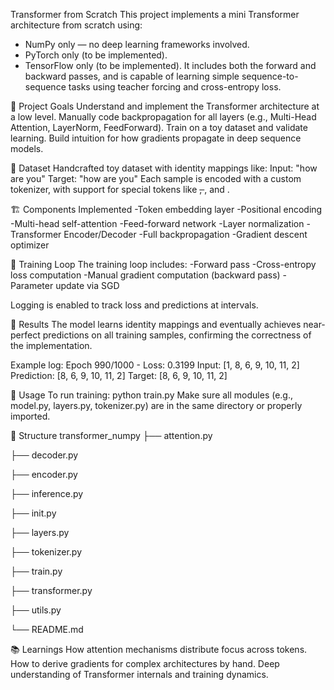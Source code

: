 Transformer from Scratch
This project implements a mini Transformer architecture from scratch using:
- NumPy only — no deep learning frameworks involved.
- PyTorch only (to be implemented).
- TensorFlow only (to be implemented).
It includes both the forward and backward passes, and is capable of learning simple sequence-to-sequence tasks using teacher forcing and cross-entropy loss.

🧠 Project Goals
Understand and implement the Transformer architecture at a low level.
Manually code backpropagation for all layers (e.g., Multi-Head Attention, LayerNorm, FeedForward).
Train on a toy dataset and validate learning.
Build intuition for how gradients propagate in deep sequence models.

📜 Dataset
Handcrafted toy dataset with identity mappings like:
Input:  "how are you"
Target: "how are you"
Each sample is encoded with a custom tokenizer, with support for special tokens like <s>, </s>, and <pad>.

🏗️ Components Implemented
-Token embedding layer
-Positional encoding
-Multi-head self-attention
-Feed-forward network
-Layer normalization
-Transformer Encoder/Decoder
-Full backpropagation
-Gradient descent optimizer

🔁 Training Loop
The training loop includes:
-Forward pass
-Cross-entropy loss computation
-Manual gradient computation (backward pass)
-Parameter update via SGD

Logging is enabled to track loss and predictions at intervals.

🧪 Results
The model learns identity mappings and eventually achieves near-perfect predictions on all training samples, confirming the correctness of the implementation.

Example log:
Epoch 990/1000 - Loss:  0.3199
Input:      [1, 8, 6, 9, 10, 11, 2]
Prediction: [8, 6, 9, 10, 11, 2]
Target:     [8, 6, 9, 10, 11, 2]

🚀 Usage
To run training:
python train.py
Make sure all modules (e.g., model.py, layers.py, tokenizer.py) are in the same directory or properly imported.

📂 Structure
transformer_numpy
├── attention.py

├── decoder.py

├── encoder.py

├── inference.py

├── init.py

├── layers.py

├── tokenizer.py

├── train.py

├── transformer.py

├── utils.py

└── README.md

📚 Learnings
How attention mechanisms distribute focus across tokens.
How to derive gradients for complex architectures by hand.
Deep understanding of Transformer internals and training dynamics.
